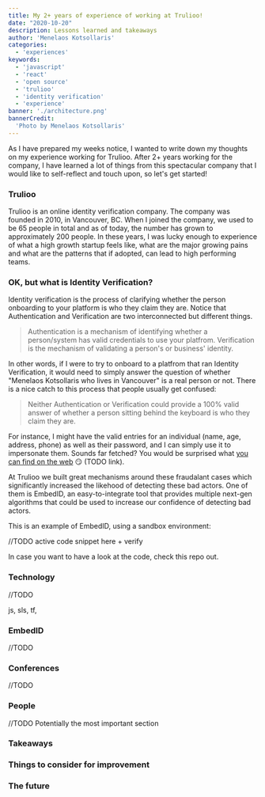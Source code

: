 ```yaml
---
title: My 2+ years of experience of working at Trulioo!
date: "2020-10-20"
description: Lessons learned and takeaways
author: 'Menelaos Kotsollaris'
categories:
  - 'experiences'
keywords:
  - 'javascript'
  - 'react'
  - 'open source'
  - 'trulioo'
  - 'identity verification'
  - 'experience'
banner: './architecture.png'
bannerCredit:
  'Photo by Menelaos Kotsollaris'
---
```


As I have prepared my weeks notice, I wanted to write down my thoughts on my experience working for Trulioo. After 2+ years working for the company, I have learned a lot of things from this spectacular company that I would like to self-reflect and touch upon, so let's get started!

### Trulioo
Trulioo is an online identity verification company. The company was founded in 2010, in Vancouver, BC. When I joined the company, we used to be 65 people in total and as of today, the number has grown to approximately 200 people. In these years, I was lucky enough to experience of what a high growth startup feels like, what are the major growing pains and what are the patterns that if adopted, can lead to high performing teams. 

### OK, but what is Identity Verification?
Identity verification is the process of clarifying whether the person onboarding to your platform is who they claim they are. Notice that Authentication and Verification are two interconnected but different things.

> Authentication is a mechanism of identifying whether a person/system has valid credentials to use your platfrom. Verification is the mechanism of validating a person's or business' identity.

In other words, if I were to try to onboard to a platfrom that ran Identity Verification, it would need to simply answer the question of whether "Menelaos Kotsollaris who lives in Vancouver" is a real person or not. There is a nice catch to this process that people usually get confused:

> Neither Authentication or Verification could provide a 100% valid answer of whether a person sitting behind the keyboard is who they claim they are.

For instance, I might have the valid entries for an individual (name, age, address, phone) as well as their password, and I can simply use it to impersonate them. Sounds far fetched? You would be surprised what [you can find on the web](https://www.reddit.com/r/btc/comments/ahyhcw/hacked_kyc_data_collected_from_top_exchanges_for/) 😏 (TODO link).

At Trulioo we built great mechanisms around these fraudalant cases which significantly increased the likehood of detecting these bad actors. One of them is EmbedID, an easy-to-integrate tool that provides multiple next-gen algorithms that could be used to increase our confidence of detecting bad actors.

This is an example of EmbedID, using a sandbox environment:

//TODO active code snippet here + verify


In case you want to have a look at the code, check this repo out.

### Technology
//TODO

js, sls, tf, 

### EmbedID
//TODO

### Conferences
//TODO

### People
//TODO
Potentially the most important section

### Takeaways

### Things to consider for improvement

### The future

